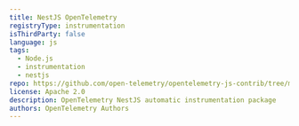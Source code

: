 ```yaml
---
title: NestJS OpenTelemetry
registryType: instrumentation
isThirdParty: false
language: js
tags:
  - Node.js
  - instrumentation
  - nestjs
repo: https://github.com/open-telemetry/opentelemetry-js-contrib/tree/main/plugins/node/opentelemetry-instrumentation-nestjs-core
license: Apache 2.0
description: OpenTelemetry NestJS automatic instrumentation package
authors: OpenTelemetry Authors
---
```

